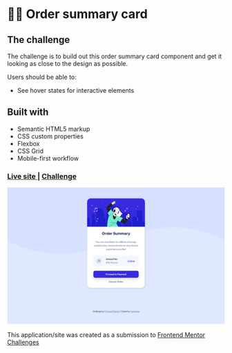 # 👩‍💻 Order summary card

## The challenge

The challenge is to build out this order summary card component and get it looking as close to the design as possible.

Users should be able to:

- See hover states for interactive elements


## Built with

- Semantic HTML5 markup
- CSS custom properties
- Flexbox
- CSS Grid
- Mobile-first workflow


<div>
  <h3>
    <a href= "https://amansgz.github.io/css-order-summary-component/">
      Live site
    </a>
    <span> | </span>
    <a href= "https://www.frontendmentor.io/challenges/order-summary-component-QlPmajDUj">
      Challenge
    </a>
  </h3>
</div>

![Design preview for the Order summary card coding challenge](./styles/images/preview.png)

This application/site was created as a submission to <a href= "https://www.frontendmentor.io/">Frontend Mentor Challenges</a> 
